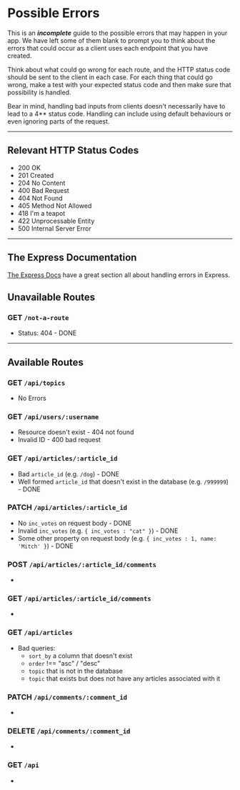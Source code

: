# Possible Errors

This is an _**incomplete**_ guide to the possible errors that may happen in your app. We have left some of them blank to prompt you to think about the errors that could occur as a client uses each endpoint that you have created.

Think about what could go wrong for each route, and the HTTP status code should be sent to the client in each case.
For each thing that could go wrong, make a test with your expected status code and then make sure that possibility is handled.

Bear in mind, handling bad inputs from clients doesn't necessarily have to lead to a 4\*\* status code. Handling can include using default behaviours or even ignoring parts of the request.

---

## Relevant HTTP Status Codes

- 200 OK
- 201 Created
- 204 No Content
- 400 Bad Request
- 404 Not Found
- 405 Method Not Allowed
- 418 I'm a teapot
- 422 Unprocessable Entity
- 500 Internal Server Error

---

## The Express Documentation

[The Express Docs](https://expressjs.com/en/guide/error-handling.html) have a great section all about handling errors in Express.

## Unavailable Routes

### GET `/not-a-route`

 - Status: 404 - DONE

---

## Available Routes

### GET `/api/topics`

- No Errors

### GET `/api/users/:username`

- Resource doesn't exist - 404 not found
- Invalid ID - 400 bad request

### GET `/api/articles/:article_id`

- Bad `article_id` (e.g. `/dog`) - DONE
- Well formed `article_id` that doesn't exist in the database (e.g. `/999999`) - DONE

### PATCH `/api/articles/:article_id`

- No `inc_votes` on request body - DONE
- Invalid `inc_votes` (e.g. `{ inc_votes : "cat" }`) - DONE
- Some other property on request body (e.g. `{ inc_votes : 1, name: 'Mitch' }`) - DONE

### POST `/api/articles/:article_id/comments`

-

### GET `/api/articles/:article_id/comments`

-

### GET `/api/articles`

- Bad queries:
  - `sort_by` a column that doesn't exist
  - `order` !== "asc" / "desc"
  - `topic` that is not in the database
  - `topic` that exists but does not have any articles associated with it

### PATCH `/api/comments/:comment_id`

-

### DELETE `/api/comments/:comment_id`

-

### GET `/api`

-
